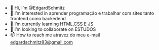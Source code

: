 - 👋 Hi, I’m @EdgardSchmitz
- 👀 I’m interested in aprender programação e trabalhar com sites tanto frontend como backedend
- 🌱 I’m currently learning HTML,CSS E JS
- 💞️ I’m looking to collaborate on  ESTUDOS
- 📫 How to reach me atravez do meu e-mail edgardschmitz83@gmail.com


